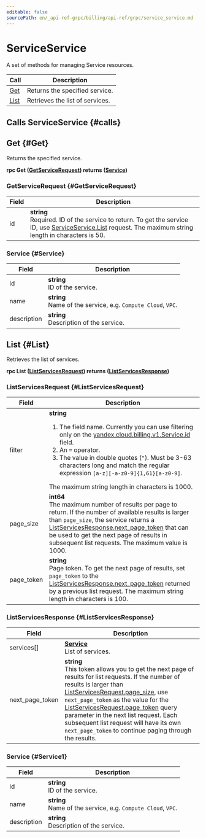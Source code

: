 ```yaml
---
editable: false
sourcePath: en/_api-ref-grpc/billing/api-ref/grpc/service_service.md
---
```


# ServiceService

A set of methods for managing Service resources.

| Call | Description |
| --- | --- |
| [Get](#Get) | Returns the specified service. |
| [List](#List) | Retrieves the list of services. |

## Calls ServiceService {#calls}

## Get {#Get}

Returns the specified service.

**rpc Get ([GetServiceRequest](#GetServiceRequest)) returns ([Service](#Service))**

### GetServiceRequest {#GetServiceRequest}

Field | Description
--- | ---
id | **string**<br>Required. ID of the service to return. To get the service ID, use [ServiceService.List](#List) request. The maximum string length in characters is 50.


### Service {#Service}

Field | Description
--- | ---
id | **string**<br>ID of the service. 
name | **string**<br>Name of the service, e.g. `Compute Cloud`, `VPC`. 
description | **string**<br>Description of the service. 


## List {#List}

Retrieves the list of services.

**rpc List ([ListServicesRequest](#ListServicesRequest)) returns ([ListServicesResponse](#ListServicesResponse))**

### ListServicesRequest {#ListServicesRequest}

Field | Description
--- | ---
filter | **string**<br><ol><li>The field name. Currently you can use filtering only on the [yandex.cloud.billing.v1.Service.id](#Service) field. </li><li>An `=` operator. </li><li>The value in double quotes (`"`). Must be 3-63 characters long and match the regular expression `[a-z][-a-z0-9]{1,61}[a-z0-9]`.</li></ol> The maximum string length in characters is 1000.
page_size | **int64**<br>The maximum number of results per page to return. If the number of available results is larger than `page_size`, the service returns a [ListServicesResponse.next_page_token](#ListServicesResponse) that can be used to get the next page of results in subsequent list requests. The maximum value is 1000.
page_token | **string**<br>Page token. To get the next page of results, set `page_token` to the [ListServicesResponse.next_page_token](#ListServicesResponse) returned by a previous list request. The maximum string length in characters is 100.


### ListServicesResponse {#ListServicesResponse}

Field | Description
--- | ---
services[] | **[Service](#Service1)**<br>List of services. 
next_page_token | **string**<br>This token allows you to get the next page of results for list requests. If the number of results is larger than [ListServicesRequest.page_size](#ListServicesRequest), use `next_page_token` as the value for the [ListServicesRequest.page_token](#ListServicesRequest) query parameter in the next list request. Each subsequent list request will have its own `next_page_token` to continue paging through the results. 


### Service {#Service1}

Field | Description
--- | ---
id | **string**<br>ID of the service. 
name | **string**<br>Name of the service, e.g. `Compute Cloud`, `VPC`. 
description | **string**<br>Description of the service. 



